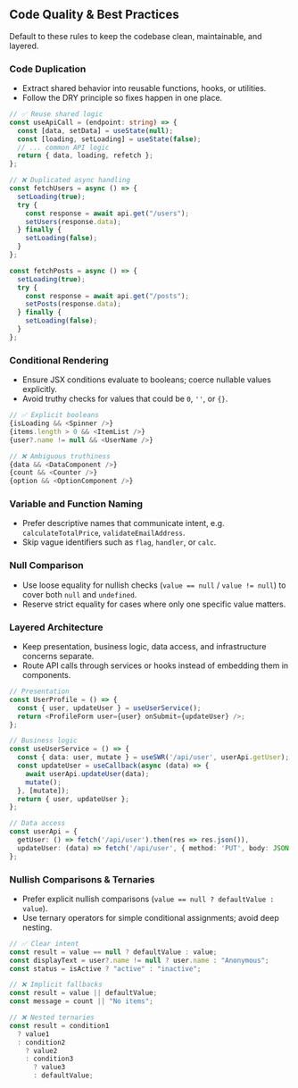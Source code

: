 ## Code Quality & Best Practices
Default to these rules to keep the codebase clean, maintainable, and layered.

### Code Duplication
- Extract shared behavior into reusable functions, hooks, or utilities.
- Follow the DRY principle so fixes happen in one place.

```typescript
// ✅ Reuse shared logic
const useApiCall = (endpoint: string) => {
  const [data, setData] = useState(null);
  const [loading, setLoading] = useState(false);
  // ... common API logic
  return { data, loading, refetch };
};

// ❌ Duplicated async handling
const fetchUsers = async () => {
  setLoading(true);
  try {
    const response = await api.get("/users");
    setUsers(response.data);
  } finally {
    setLoading(false);
  }
};

const fetchPosts = async () => {
  setLoading(true);
  try {
    const response = await api.get("/posts");
    setPosts(response.data);
  } finally {
    setLoading(false);
  }
};
```

### Conditional Rendering
- Ensure JSX conditions evaluate to booleans; coerce nullable values explicitly.
- Avoid truthy checks for values that could be `0`, `''`, or `{}`.

```typescript
// ✅ Explicit booleans
{isLoading && <Spinner />}
{items.length > 0 && <ItemList />}
{user?.name != null && <UserName />}

// ❌ Ambiguous truthiness
{data && <DataComponent />}
{count && <Counter />}
{option && <OptionComponent />}
```

### Variable and Function Naming
- Prefer descriptive names that communicate intent, e.g. `calculateTotalPrice`, `validateEmailAddress`.
- Skip vague identifiers such as `flag`, `handler`, or `calc`.

### Null Comparison
- Use loose equality for nullish checks (`value == null` / `value != null`) to cover both `null` and `undefined`.
- Reserve strict equality for cases where only one specific value matters.

### Layered Architecture
- Keep presentation, business logic, data access, and infrastructure concerns separate.
- Route API calls through services or hooks instead of embedding them in components.

```typescript
// Presentation
const UserProfile = () => {
  const { user, updateUser } = useUserService();
  return <ProfileForm user={user} onSubmit={updateUser} />;
};

// Business logic
const useUserService = () => {
  const { data: user, mutate } = useSWR('/api/user', userApi.getUser);
  const updateUser = useCallback(async (data) => {
    await userApi.updateUser(data);
    mutate();
  }, [mutate]);
  return { user, updateUser };
};

// Data access
const userApi = {
  getUser: () => fetch('/api/user').then(res => res.json()),
  updateUser: (data) => fetch('/api/user', { method: 'PUT', body: JSON.stringify(data) })
};
```

### Nullish Comparisons & Ternaries
- Prefer explicit nullish comparisons (`value == null ? defaultValue : value`).
- Use ternary operators for simple conditional assignments; avoid deep nesting.

```typescript
// ✅ Clear intent
const result = value == null ? defaultValue : value;
const displayText = user?.name != null ? user.name : "Anonymous";
const status = isActive ? "active" : "inactive";

// ❌ Implicit fallbacks
const result = value || defaultValue;
const message = count || "No items";

// ❌ Nested ternaries
const result = condition1
  ? value1
  : condition2
    ? value2
    : condition3
      ? value3
      : defaultValue;
```